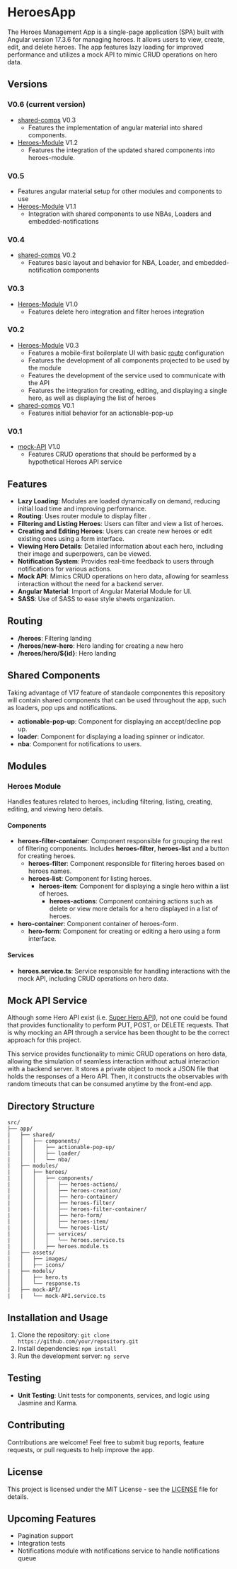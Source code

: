 # HeroesApp

The Heroes Management App is a single-page application (SPA) built with Angular version 17.3.6 for managing heroes. It allows users to view, create, edit, and delete heroes. The app features lazy loading for improved performance and utilizes a mock API to mimic CRUD operations on hero data.

## Versions

### V0.6 (current version)
- [shared-comps](#shared-components) V0.3
  - Features the implementation of angular material into shared components.
- [Heroes-Module](#heroes-module) V1.2
  - Features the integration of the updated shared components into heroes-module. 

### V0.5
- Features angular material setup for other modules and components to use
- [Heroes-Module](#heroes-module) V1.1
  - Integration with shared components to use NBAs, Loaders and embedded-notifications

### V0.4
- [shared-comps](#shared-components) V0.2
  - Features basic layout and behavior for NBA, Loader, and embedded-notification components

### V0.3
- [Heroes-Module](#heroes-module) V1.0
  - Features delete hero integration and filter heroes integration

### V0.2
- [Heroes-Module](#heroes-module) V0.3
  - Features a mobile-first boilerplate UI with basic [route](#routing) configuration
  - Features the development of all components projected to be used by the module
  - Features the development of the service used to communicate with the API
  - Features the integration for creating, editing, and displaying a single hero, as well as displaying the list of heroes  
- [shared-comps](#shared-components) V0.1
  - Features initial behavior for an actionable-pop-up

### V0.1
- [mock-API](#mock-api-service) V1.0
  - Features CRUD operations that should be performed by a hypothetical Heroes API service

## Features

- **Lazy Loading**: Modules are loaded dynamically on demand, reducing initial load time and improving performance.
- **Routing**: Uses router module to display filter .
- **Filtering and Listing Heroes**: Users can filter and view a list of heroes.
- **Creating and Editing Heroes**: Users can create new heroes or edit existing ones using a form interface.
- **Viewing Hero Details**: Detailed information about each hero, including their image and superpowers, can be viewed.
- **Notification System**: Provides real-time feedback to users through notifications for various actions.
- **Mock API**: Mimics CRUD operations on hero data, allowing for seamless interaction without the need for a backend server.
- **Angular Material**: Import of Angular Material Module for UI.
- **SASS**: Use of SASS to ease style sheets organization.

## Routing

- **/heroes**: Filtering landing
- **/heroes/new-hero**: Hero landing for creating a new hero
- **/heroes/hero/${id}**: Hero landing

## Shared Components

Taking advantage of V17 feature of standaole componentes this repository will contain shared components that can be used throughout the app, such as loaders, pop ups and notifications.

- **actionable-pop-up**: Component for displaying an accept/decline pop up.
- **loader**: Component for displaying a loading spinner or indicator.
- **nba**: Component for notifications to users.

## Modules

### Heroes Module

Handles features related to heroes, including filtering, listing, creating, editing, and viewing hero details.

#### Components

- **heroes-filter-container**: Component responsible for grouping the rest of filtering components. Includes **heroes-filter**, **heroes-list** and a button for creating heroes.
  - **heroes-filter**: Component responsible for filtering heroes based on heroes names.
  - **heroes-list**: Component for listing heroes.
    - **heroes-item**: Component for displaying a single hero within a list of heroes.
      - **heroes-actions**: Component containing actions such as delete or view more details for a hero displayed in a list of heroes.
- **hero-container**: Component container of heroes-form.
  - **hero-form**: Component for creating or editing a hero using a form interface.

#### Services

- **heroes.service.ts**: Service responsible for handling interactions with the mock API, including CRUD operations on hero data.

## Mock API Service

Although some Hero API exist (i.e. [Super Hero API](https://superheroapi.com/)), not one could be found that provides functionality to perform PUT, POST, or DELETE requests. That is why mocking an API through a service has been thought to be the correct approach for this project.

This service provides functionality to mimic CRUD operations on hero data, allowing the simulation of seamless interaction without actual interaction with a backend server. It stores a private object to mock a JSON file that holds the responses of a Hero API. Then, it constructs the observables with random timeouts that can be consumed anytime by the front-end app.

## Directory Structure

```
src/
├── app/
|   ├── shared/
|   │   ├── components/
|   │   │   ├── actionable-pop-up/
|   │   │   ├── loader/
|   │   │   └── nba/
|   ├── modules/
|   │   ├── heroes/
|   │   │   ├── components/
|   │   │   │   ├── heroes-actions/
|   │   │   │   ├── heroes-creation/
|   │   │   │   ├── hero-container/
|   │   │   │   ├── heroes-filter/
|   │   │   │   ├── heroes-filter-container/
|   │   │   │   ├── hero-form/
|   │   │   │   ├── heroes-item/
|   │   │   │   └── heroes-list/
|   │   │   ├── services/
|   │   │   │   └── heroes.service.ts
|   │   │   ├── heroes.module.ts
|   ├── assets/
|   │   ├── images/
|   │   ├── icons/
|   ├── models/
│   │   ├── hero.ts
│   │   └── response.ts
|   ├── mock-API/
|   |   └── mock-API.service.ts
```

## Installation and Usage

1. Clone the repository: `git clone https://github.com/your/repository.git`
2. Install dependencies: `npm install`
3. Run the development server: `ng serve`

## Testing

- **Unit Testing**: Unit tests for components, services, and logic using Jasmine and Karma.

## Contributing

Contributions are welcome! Feel free to submit bug reports, feature requests, or pull requests to help improve the app.

## License

This project is licensed under the MIT License - see the [LICENSE](LICENSE) file for details.

## Upcoming Features

- Pagination support
- Integration tests
- Notifications module with notifications service to handle notifications queue